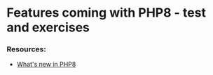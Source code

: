 # Features coming with PHP8 - test and exercises

### Resources:
* [What's new in PHP8](https://stitcher.io/blog/new-in-php-8)